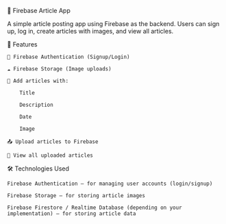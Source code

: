 📱 Firebase Article App

A simple article posting app using Firebase as the backend. Users can sign up, log in, create articles with images, and view all articles.


🚀 Features

    🔐 Firebase Authentication (Signup/Login)

    ☁️ Firebase Storage (Image uploads)

    📝 Add articles with:

        Title

        Description

        Date

        Image

    📤 Upload articles to Firebase

    👀 View all uploaded articles


🛠️ Technologies Used

    Firebase Authentication – for managing user accounts (login/signup)

    Firebase Storage – for storing article images

    Firebase Firestore / Realtime Database (depending on your implementation) – for storing article data

